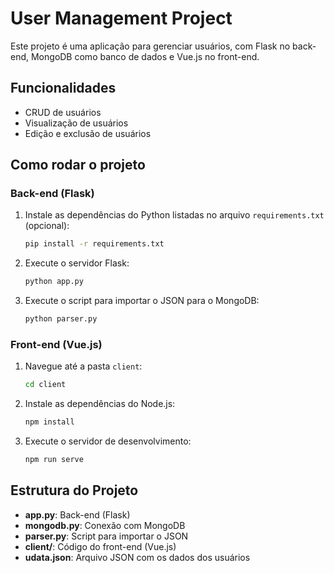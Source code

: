 
# User Management Project

Este projeto é uma aplicação para gerenciar usuários, com Flask no back-end, MongoDB como banco de dados e Vue.js no front-end.

## Funcionalidades

- CRUD de usuários
- Visualização de usuários
- Edição e exclusão de usuários

## Como rodar o projeto

### Back-end (Flask)

1. Instale as dependências do Python listadas no arquivo `requirements.txt` (opcional):
   ```bash
   pip install -r requirements.txt
   ```

2. Execute o servidor Flask:
   ```bash
   python app.py
   ```

3. Execute o script para importar o JSON para o MongoDB:
   ```bash
   python parser.py
   ```

### Front-end (Vue.js)

1. Navegue até a pasta `client`:
   ```bash
   cd client
   ```

2. Instale as dependências do Node.js:
   ```bash
   npm install
   ```

3. Execute o servidor de desenvolvimento:
   ```bash
   npm run serve
   ```

## Estrutura do Projeto

- **app.py**: Back-end (Flask)
- **mongodb.py**: Conexão com MongoDB
- **parser.py**: Script para importar o JSON
- **client/**: Código do front-end (Vue.js)
- **udata.json**: Arquivo JSON com os dados dos usuários

